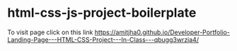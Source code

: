 # html-css-js-project-boilerplate

To visit page click on this link https://amitjha0.github.io/Developer-Portfolio-Landing-Page---HTML-CSS-Project---In-Class---qbugg3wrzja4/
